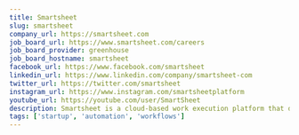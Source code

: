 ```yaml
---
title: Smartsheet
slug: smartsheet
company_url: https://smartsheet.com
job_board_url: https://www.smartsheet.com/careers
job_board_provider: greenhouse
job_board_hostname: smartsheet
facebook_url: https://www.facebook.com/smartsheet
linkedin_url: https://www.linkedin.com/company/smartsheet-com
twitter_url: https://twitter.com/smartsheet
instagram_url: https://www.instagram.com/smartsheetplatform
youtube_url: https://youtube.com/user/SmartSheet
description: Smartsheet is a cloud-based work execution platform that deeply integrates with applications from Microsoft, Google, Salesforce, Jira, Slack and many others.
tags: ['startup', 'automation', 'workflows']
---
```

